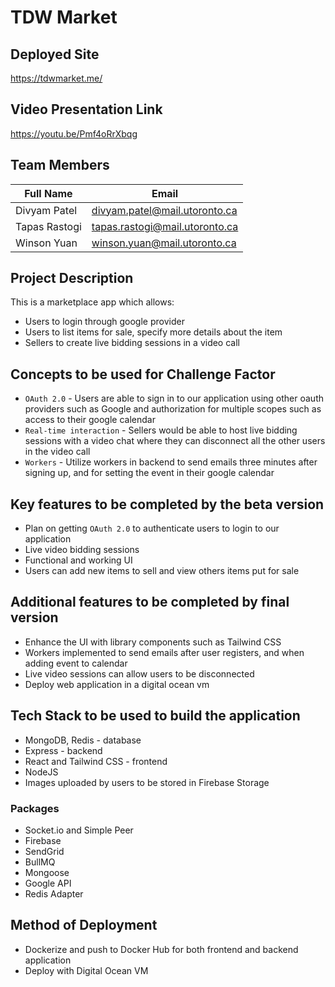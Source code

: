 # TDW Market

## Deployed Site 
https://tdwmarket.me/

## Video Presentation Link

https://youtu.be/Pmf4oRrXbqg

## Team Members

| Full Name         | Email                              |
| ----------------- | ---------------------------------- |
| Divyam Patel      | divyam.patel@mail.utoronto.ca      |
| Tapas Rastogi     | tapas.rastogi@mail.utoronto.ca     |
| Winson Yuan       | winson.yuan@mail.utoronto.ca       |


## Project Description
This is a marketplace app which allows: 
- Users to login through google provider
- Users to list items for sale, specify more details about the item
- Sellers to create live bidding sessions in a video call

## Concepts to be used for Challenge Factor
- `OAuth 2.0` - Users are able to sign in to our application using other oauth providers such as Google and authorization for multiple scopes such as access to their google calendar 
- `Real-time interaction` - Sellers would be able to host live bidding sessions with a video chat where they can disconnect all the other users in the video call 
- `Workers` - Utilize workers in backend to send emails three minutes after signing up, and for setting the event in their google calendar 

## Key features to be completed by the beta version
- Plan on getting `OAuth 2.0` to authenticate users to login to our application 
- Live video bidding sessions
- Functional and working UI
- Users can add new items to sell and view others items put for sale

## Additional features to be completed by final version
- Enhance the UI with library components such as Tailwind CSS
- Workers implemented to send emails after user registers, and when adding event to calendar
- Live video sessions can allow users to be disconnected
- Deploy web application in a digital ocean vm

## Tech Stack to be used to build the application
- MongoDB, Redis - database
- Express - backend
- React and Tailwind CSS - frontend 
- NodeJS
- Images uploaded by users to be stored in Firebase Storage
### Packages 
- Socket.io and Simple Peer 
- Firebase 
- SendGrid 
- BullMQ 
- Mongoose 
- Google API 
- Redis Adapter 

## Method of Deployment
- Dockerize and push to Docker Hub for both frontend and backend application
- Deploy with Digital Ocean VM


